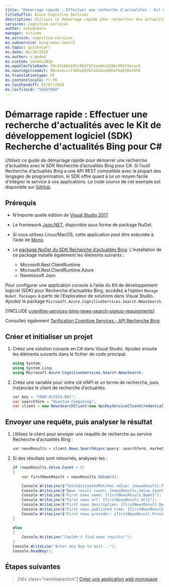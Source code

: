 ```yaml
---
title: "Démarrage rapide : Effectuer une recherche d'actualités - Kit de développement logiciel (SDK) Recherche d'actualités Bing pour C#"
titleSuffix: Azure Cognitive Services
description: Utilisez ce démarrage rapide pour rechercher des actualités à l'aide du Kit de développement logiciel (SDK) Recherche d'actualités Bing pour Python et traiter la réponse.
services: cognitive-services
author: mikedodaro
manager: nitinme
ms.service: cognitive-services
ms.subservice: bing-news-search
ms.topic: quickstart
ms.date: 01/10/2019
ms.author: v-gedod
ms.custom: seodec2018
ms.openlocfilehash: 39c2416bb692c9b97571eebbcb590c955744cac6
ms.sourcegitcommit: 90cec6cccf303ad4767a343ce00befba020a10f6
ms.translationtype: HT
ms.contentlocale: fr-FR
ms.lasthandoff: 02/07/2019
ms.locfileid: "55857088"
---
```

# <a name="quickstart-perform-a-news-search-with-the-bing-news-search-sdk-for-c"></a>Démarrage rapide : Effectuer une recherche d'actualités avec le Kit de développement logiciel (SDK) Recherche d'actualités Bing pour C#

Utilisez ce guide de démarrage rapide pour démarrer une recherche d’actualités avec le SDK Recherche d’actualités Bing pour C#. Si l’outil Recherche d’actualités Bing a une API REST compatible avec la plupart des langages de programmation, le SDK offre quant à lui un moyen facile d’intégrer le service à vos applications. Le code source de cet exemple est disponible sur [GitHub](https://github.com/Azure-Samples/cognitive-services-dotnet-sdk-samples/tree/master/BingSearchv7/BingNewsSearch).

## <a name="prerequisites"></a>Prérequis

* N’importe quelle édition de [Visual Studio 2017](https://www.visualstudio.com/downloads/).
* Le framework [Json.NET](https://www.newtonsoft.com/json), disponible sous forme de package NuGet.
* Si vous utilisez Linux/MacOS, cette application peut être exécutée à l’aide de [Mono](http://www.mono-project.com/).

* Le [package NuGet du SDK Recherche d’actualités Bing](https://www.nuget.org/packages/Microsoft.Azure.CognitiveServices.Search.NewsSearch/1.2.0). L’installation de ce package installe également les éléments suivants :
    * Microsoft.Rest.ClientRuntime
    * Microsoft.Rest.ClientRuntime.Azure
    * Newtonsoft.Json

Pour configurer une application console à l’aide du Kit de développement logiciel (SDK) pour Recherche d’actualités Bing, accédez à l’option `Manage NuGet Packages` à partir de l’Explorateur de solutions dans Visual Studio.  Ajoutez le package `Microsoft.Azure.CognitiveServices.Search.NewsSearch`.

[!INCLUDE [cognitive-services-bing-news-search-signup-requirements](../../../includes/cognitive-services-bing-news-search-signup-requirements.md)]

Consultez également [Tarification Cognitive Services - API Recherche Bing](https://azure.microsoft.com/pricing/details/cognitive-services/search-api/).

## <a name="create-and-initialize-a-project"></a>Créer et initialiser un projet

1. Créez une solution console en C# dans Visual Studio. Ajoutez ensuite les éléments suivants dans le fichier de code principal.
    
    ```csharp
    using System;
    using System.Linq;
    using Microsoft.Azure.CognitiveServices.Search.NewsSearch;
    ```

2. Créez une variable pour votre clé d’API et un terme de recherche, puis instanciez le client de recherche d’actualités.

    ```csharp
    var key = "YOUR-ACCESS-KEY";
    var searchTerm = "Quantum Computing";
    var client = new NewsSearchClient(new ApiKeyServiceClientCredentials(key));
    ```

## <a name="send-a-request-and-parse-the-result"></a>Envoyer une requête, puis analyser le résultat

1. Utilisez le client pour envoyer une requête de recherche au service Recherche d’actualités Bing :
    ```csharp
    var newsResults = client.News.SearchAsync(query: searchTerm, market: "en-us", count: 10).Result;
    ```

2. Si des résultats sont retournés, analysez-les :

    ```csharp
    if (newsResults.Value.Count > 0)
    {
        var firstNewsResult = newsResults.Value[0];
    
        Console.WriteLine($"TotalEstimatedMatches value: {newsResults.TotalEstimatedMatches}");
        Console.WriteLine($"News result count: {newsResults.Value.Count}");
        Console.WriteLine($"First news name: {firstNewsResult.Name}");
        Console.WriteLine($"First news url: {firstNewsResult.Url}");
        Console.WriteLine($"First news description: {firstNewsResult.Description}");
        Console.WriteLine($"First news published time: {firstNewsResult.DatePublished}");
        Console.WriteLine($"First news provider: {firstNewsResult.Provider[0].Name}");
    }
    
    else
    {
        Console.WriteLine("Couldn't find news results!");
    }
    Console.WriteLine("Enter any key to exit...");
    Console.ReadKey();
    ```

## <a name="next-steps"></a>Étapes suivantes

> [!div class="nextstepaction"]
[Créer une application web monopage](tutorial-bing-news-search-single-page-app.md)
